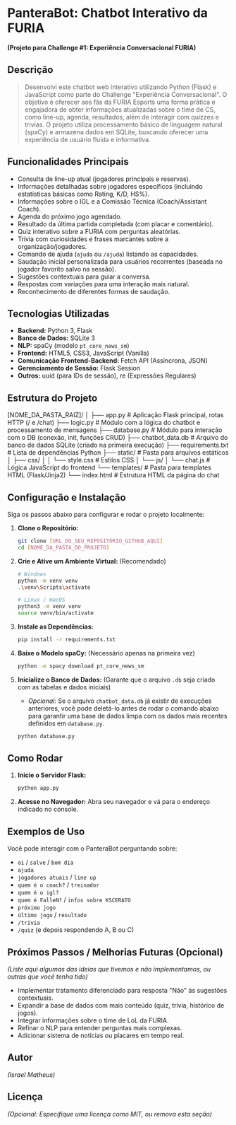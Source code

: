 # PanteraBot: Chatbot Interativo da FURIA

**(Projeto para Challenge #1: Experiência Conversacional FURIA)**

## Descrição

> Desenvolvi este chatbot web interativo utilizando Python (Flask) e JavaScript como parte do Challenge "Experiência Conversacional".
> O objetivo é oferecer aos fãs da FURIA Esports uma forma prática e engajadora de obter informações atualizadas sobre o time de CS, como line-up, agenda, resultados, além de interagir com quizzes e trivias.
> O projeto utiliza processamento básico de linguagem natural (spaCy) e armazena dados em SQLite, buscando oferecer uma experiência de usuário fluida e informativa.

## Funcionalidades Principais

* Consulta de line-up atual (jogadores principais e reservas).
* Informações detalhadas sobre jogadores específicos (incluindo estatísticas básicas como Rating, K/D, HS%).
* Informações sobre o IGL e a Comissão Técnica (Coach/Assistant Coach).
* Agenda do próximo jogo agendado.
* Resultado da última partida completada (com placar e comentário).
* Quiz interativo sobre a FURIA com perguntas aleatórias.
* Trivia com curiosidades e frases marcantes sobre a organização/jogadores.
* Comando de ajuda (`ajuda` ou `/ajuda`) listando as capacidades.
* Saudação inicial personalizada para usuários recorrentes (baseada no jogador favorito salvo na sessão).
* Sugestões contextuais para guiar a conversa.
* Respostas com variações para uma interação mais natural.
* Reconhecimento de diferentes formas de saudação.

## Tecnologias Utilizadas

* **Backend:** Python 3, Flask
* **Banco de Dados:** SQLite 3
* **NLP:** spaCy (modelo `pt_core_news_sm`)
* **Frontend:** HTML5, CSS3, JavaScript (Vanilla)
* **Comunicação Frontend-Backend:** Fetch API (Assíncrona, JSON)
* **Gerenciamento de Sessão:** Flask Session
* **Outros:** uuid (para IDs de sessão), re (Expressões Regulares)

## Estrutura do Projeto

[NOME_DA_PASTA_RAIZ]/
│
├── app.py             # Aplicação Flask principal, rotas HTTP (/ e /chat)
├── logic.py           # Módulo com a lógica do chatbot e processamento de mensagens
├── database.py        # Módulo para interação com o DB (conexão, init, funções CRUD)
├── chatbot_data.db    # Arquivo do banco de dados SQLite (criado na primeira execução)
├── requirements.txt   # Lista de dependências Python
├── static/            # Pasta para arquivos estáticos
│   ├── css/
│   │   └── style.css  # Estilos CSS
│   └── js/
│       └── chat.js    # Lógica JavaScript do frontend
└── templates/         # Pasta para templates HTML (Flask/Jinja2)
└── index.html     # Estrutura HTML da página do chat

## Configuração e Instalação

Siga os passos abaixo para configurar e rodar o projeto localmente:

1.  **Clone o Repositório:**
    ```bash
    git clone [URL_DO_SEU_REPOSITÓRIO_GITHUB_AQUI]
    cd [NOME_DA_PASTA_DO_PROJETO]
    ```
2.  **Crie e Ative um Ambiente Virtual:** (Recomendado)
    ```bash
    # Windows
    python -m venv venv
    .\venv\Scripts\activate

    # Linux / macOS
    python3 -m venv venv
    source venv/bin/activate
    ```
3.  **Instale as Dependências:**
    ```bash
    pip install -r requirements.txt
    ```

4.  **Baixe o Modelo spaCy:** (Necessário apenas na primeira vez)
    ```bash
    python -m spacy download pt_core_news_sm
    ```
5.  **Inicialize o Banco de Dados:** (Garante que o arquivo `.db` seja criado com as tabelas e dados iniciais)
    * *Opcional:* Se o arquivo `chatbot_data.db` já existir de execuções anteriores, você pode deletá-lo antes de rodar o comando abaixo para garantir uma base de dados limpa com os dados mais recentes definidos em `database.py`.
    ```bash
    python database.py
    ```

## Como Rodar

1.  **Inicie o Servidor Flask:**
    ```bash
    python app.py
    ```
2.  **Acesse no Navegador:** Abra seu navegador e vá para o endereço indicado no console.

## Exemplos de Uso

Você pode interagir com o PanteraBot perguntando sobre:

* `oi` / `salve` / `bom dia`
* `ajuda`
* `jogadores atuais` / `line up`
* `quem é o coach?` / `treinador`
* `quem é o igl?`
* `quem é FalleN?` / `infos sobre KSCERATO`
* `próximo jogo`
* `último jogo` / `resultado`
* `/trivia`
* `/quiz` (e depois respondendo A, B ou C)

## Próximos Passos / Melhorias Futuras (Opcional)

*_(Liste aqui algumas das ideias que tivemos e não implementamos, ou outras que você tenha tido)_*
* Implementar tratamento diferenciado para resposta "Não" às sugestões contextuais.
* Expandir a base de dados com mais conteúdo (quiz, trivia, histórico de jogos).
* Integrar informações sobre o time de LoL da FURIA.
* Refinar o NLP para entender perguntas mais complexas.
* Adicionar sistema de notícias ou placares em tempo real.

## Autor

*_(Israel Matheus)_*


## Licença

*_(Opcional: Especifique uma licença como MIT, ou remova esta seção)_*
